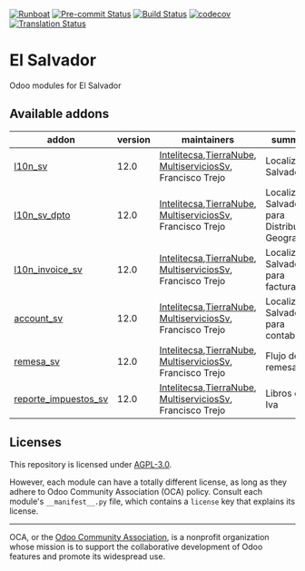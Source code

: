 
[![Runboat](https://img.shields.io/badge/runboat-Try%20me-875A7B.png)](https://runboat.odoo-community.org/builds?repo=OCA/pos&target_branch=16.0)
[![Pre-commit Status](https://github.com/OCA/pos/actions/workflows/pre-commit.yml/badge.svg?branch=16.0)](https://github.com/OCA/pos/actions/workflows/pre-commit.yml?query=branch%3A16.0)
[![Build Status](https://github.com/OCA/pos/actions/workflows/test.yml/badge.svg?branch=16.0)](https://github.com/OCA/pos/actions/workflows/test.yml?query=branch%3A16.0)
[![codecov](https://codecov.io/gh/OCA/pos/branch/16.0/graph/badge.svg)](https://codecov.io/gh/OCA/pos)
[![Translation Status](https://translation.odoo-community.org/widgets/pos-16-0/-/svg-badge.svg)](https://translation.odoo-community.org/engage/pos-16-0/?utm_source=widget)

<!-- /!\ do not modify above this line -->

# El Salvador

Odoo modules for El Salvador

<!-- /!\ do not modify below this line -->

<!-- prettier-ignore-start -->

[//]: # (addons)

Available addons
----------------
addon | version | maintainers | summary
--- | --- | --- | ---
[l10n_sv](l10n_sv/) | 12.0 | [Intelitecsa](www.intelitecsa.com),[TierraNube](www.tierranube.cl), [MultiserviciosSv](www.multiserviciossv.com), Francisco Trejo  | Localizacion Salvadoreña
[l10n_sv_dpto](l10n_sv_dpto/) | 12.0 | [Intelitecsa](www.intelitecsa.com),[TierraNube](www.tierranube.cl), [MultiserviciosSv](www.multiserviciossv.com), Francisco Trejo | Localizacion Salvadoreña para Distribucion Geografica
[l10n_invoice_sv](l10n_invoice_sv/) | 12.0 | [Intelitecsa](www.intelitecsa.com),[TierraNube](www.tierranube.cl), [MultiserviciosSv](www.multiserviciossv.com), Francisco Trejo | Localizacion Salvadoreña para facturacion
[account_sv](account_sv/) | 12.0 | [Intelitecsa](www.intelitecsa.com),[TierraNube](www.tierranube.cl), [MultiserviciosSv](www.multiserviciossv.com), Francisco Trejo | Localizacion Salvadoreña para contabilidad
[remesa_sv](remesa_sv/) | 12.0 | [Intelitecsa](www.intelitecsa.com),[TierraNube](www.tierranube.cl), [MultiserviciosSv](www.multiserviciossv.com), Francisco Trejo | Flujo de remesas
[reporte_impuestos_sv](reporte_impuestos_sv/) | 12.0 | [Intelitecsa](www.intelitecsa.com),[TierraNube](www.tierranube.cl), [MultiserviciosSv](www.multiserviciossv.com), Francisco Trejo | Libros de Iva


[//]: # (end addons)

<!-- prettier-ignore-end -->

## Licenses

This repository is licensed under [AGPL-3.0](LICENSE).

However, each module can have a totally different license, as long as they adhere to Odoo Community Association (OCA)
policy. Consult each module's `__manifest__.py` file, which contains a `license` key
that explains its license.

----
OCA, or the [Odoo Community Association](http://odoo-community.org/), is a nonprofit
organization whose mission is to support the collaborative development of Odoo features
and promote its widespread use.
